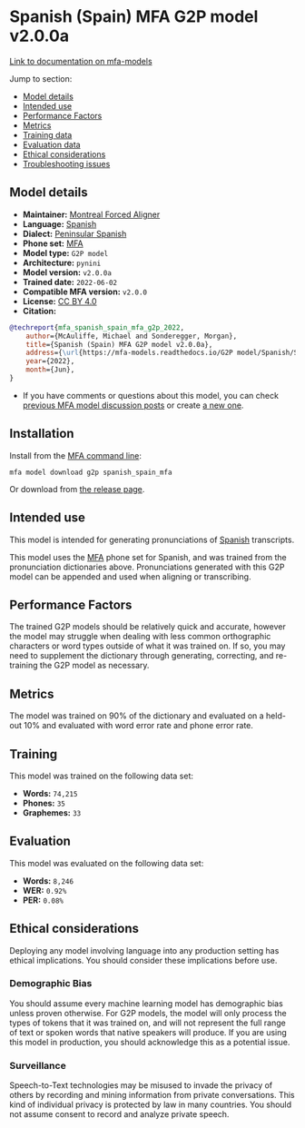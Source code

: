 
# Spanish (Spain) MFA G2P model v2.0.0a

[Link to documentation on mfa-models](https://mfa-models.readthedocs.io/en/main/g2p/spanish_spain_mfa.html)

Jump to section:

- [Model details](#model-details)
- [Intended use](#intended-use)
- [Performance Factors](#performance-factors)
- [Metrics](#metrics)
- [Training data](#training-data)
- [Evaluation data](#evaluation-data)
- [Ethical considerations](#ethical-considerations)
- [Troubleshooting issues](#troubleshooting-issues)

## Model details

- **Maintainer:** [Montreal Forced Aligner](https://montreal-forced-aligner.readthedocs.io/)
- **Language:** [Spanish](https://en.wikipedia.org/wiki/Spanish_language)
- **Dialect:** [Peninsular Spanish](https://en.wikipedia.org/wiki/Peninsular_Spanish)
- **Phone set:** [MFA](https://mfa-models.readthedocs.io/en/refactor/mfa_phone_set.html#spanish)
- **Model type:** `G2P model`
- **Architecture:** `pynini`
- **Model version:** `v2.0.0a`
- **Trained date:** `2022-06-02`
- **Compatible MFA version:** `v2.0.0`
- **License:** [CC BY 4.0](https://github.com/MontrealCorpusTools/mfa-models/tree/main/g2p/spanish/spain_mfa/v2.0.0a/LICENSE)
- **Citation:**

```bibtex
@techreport{mfa_spanish_spain_mfa_g2p_2022,
	author={McAuliffe, Michael and Sonderegger, Morgan},
	title={Spanish (Spain) MFA G2P model v2.0.0a},
	address={\url{https://mfa-models.readthedocs.io/G2P model/Spanish/Spanish (Spain) MFA G2P model v2_0_0a.html}},
	year={2022},
	month={Jun},
}
```

- If you have comments or questions about this model, you can check [previous MFA model discussion posts](https://github.com/MontrealCorpusTools/mfa-models/discussions?discussions_q=Spanish+Spain+MFA+G2P+model+v2.0.0a) or create [a new one](https://github.com/MontrealCorpusTools/mfa-models/discussions/new).

## Installation

Install from the [MFA command line](https://montreal-forced-aligner.readthedocs.io/en/latest/user_guide/models/index.html):

```
mfa model download g2p spanish_spain_mfa
```

Or download from [the release page](https://github.com/MontrealCorpusTools/mfa-models/releases/tag/g2p-spanish_spain_mfa-v2.0.0a).

## Intended use

This model is intended for generating pronunciations of [Spanish](https://en.wikipedia.org/wiki/Spanish_language) transcripts.

This model uses the [MFA](https://mfa-models.readthedocs.io/en/refactor/mfa_phone_set.html#spanish) phone set for Spanish, and was trained from the pronunciation dictionaries above. Pronunciations generated with this G2P model can be appended and used when aligning or transcribing.

## Performance Factors

The trained G2P models should be relatively quick and accurate, however the model may struggle when dealing with less common orthographic characters or word types outside of what it was trained on. If so, you may need to supplement the dictionary through generating, correcting, and re-training the G2P model as necessary.

## Metrics

The model was trained on 90% of the dictionary and evaluated on a held-out 10% and evaluated with word error rate and phone error rate.

## Training

This model was trained on the following data set:


* **Words:** `74,215`
* **Phones:** `35`
* **Graphemes:** `33`

## Evaluation

This model was evaluated on the following data set:


* **Words:** `8,246`
* **WER:** `0.92%`
* **PER:** `0.08%`

## Ethical considerations

Deploying any model involving language into any production setting has ethical implications. You should consider these implications before use.

### Demographic Bias

You should assume every machine learning model has demographic bias unless proven otherwise. For G2P models, the model will only process the types of tokens that it was trained on, and will not represent the full range of text or spoken words that native speakers will produce. If you are using this model in production, you should acknowledge this as a potential issue.

### Surveillance

Speech-to-Text technologies may be misused to invade the privacy of others by recording and mining information from private conversations. This kind of individual privacy is protected by law in many countries. You should not assume consent to record and analyze private speech.
